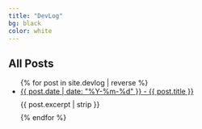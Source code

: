 ```yaml
---
title: "DevLog"
bg: black
color: white
---
```

## All Posts

<div>
<ul>
  {% for post in site.devlog | reverse %}
    <li>
      <a href="{{ post.url | relative_url }}">{{ post.date | date: "%Y-%m-%d" }} - {{ post.title }}</a>
      <p style="line-height: 0.5;">{{ post.excerpt | strip }}</p>
    </li>
  {% endfor %}
</ul>
</div>
